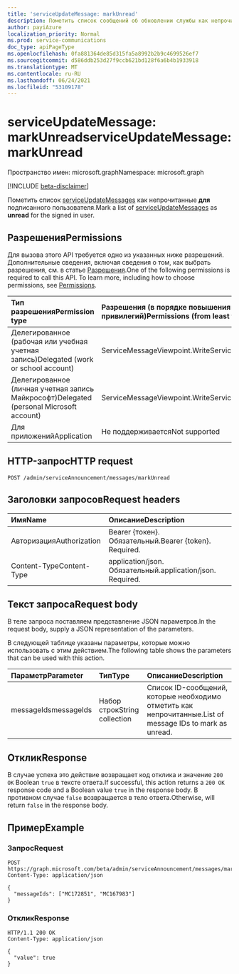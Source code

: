 ```yaml
---
title: 'serviceUpdateMessage: markUnread'
description: Пометить список сообщений об обновлении службы как непрочитанные для подписанного пользователя.
author: payiAzure
localization_priority: Normal
ms.prod: service-communications
doc_type: apiPageType
ms.openlocfilehash: 0fa881364de85d315fa5a8992b2b9c4699526ef7
ms.sourcegitcommit: d586ddb253d27f9ccb621bd128f6a6b4b1933918
ms.translationtype: MT
ms.contentlocale: ru-RU
ms.lasthandoff: 06/24/2021
ms.locfileid: "53109178"
---
```

# <a name="serviceupdatemessage-markunread"></a><span data-ttu-id="cbe19-103">serviceUpdateMessage: markUnread</span><span class="sxs-lookup"><span data-stu-id="cbe19-103">serviceUpdateMessage: markUnread</span></span>
<span data-ttu-id="cbe19-104">Пространство имен: microsoft.graph</span><span class="sxs-lookup"><span data-stu-id="cbe19-104">Namespace: microsoft.graph</span></span>

[!INCLUDE [beta-disclaimer](../../includes/beta-disclaimer.md)]

<span data-ttu-id="cbe19-105">Пометить список [serviceUpdateMessages](../resources/serviceupdatemessage.md) как непрочитанные **для** подписанного пользователя.</span><span class="sxs-lookup"><span data-stu-id="cbe19-105">Mark a list of [serviceUpdateMessages](../resources/serviceupdatemessage.md) as **unread** for the signed in user.</span></span>

## <a name="permissions"></a><span data-ttu-id="cbe19-106">Разрешения</span><span class="sxs-lookup"><span data-stu-id="cbe19-106">Permissions</span></span>
<span data-ttu-id="cbe19-p101">Для вызова этого API требуется одно из указанных ниже разрешений. Дополнительные сведения, включая сведения о том, как выбрать разрешения, см. в статье [Разрешения](/graph/permissions-reference).</span><span class="sxs-lookup"><span data-stu-id="cbe19-p101">One of the following permissions is required to call this API. To learn more, including how to choose permissions, see [Permissions](/graph/permissions-reference).</span></span>

|<span data-ttu-id="cbe19-109">Тип разрешения</span><span class="sxs-lookup"><span data-stu-id="cbe19-109">Permission type</span></span>|<span data-ttu-id="cbe19-110">Разрешения (в порядке повышения привилегий)</span><span class="sxs-lookup"><span data-stu-id="cbe19-110">Permissions (from least to most privileged)</span></span>|
|:---|:---|
|<span data-ttu-id="cbe19-111">Делегированное (рабочая или учебная учетная запись)</span><span class="sxs-lookup"><span data-stu-id="cbe19-111">Delegated (work or school account)</span></span>|<span data-ttu-id="cbe19-112">ServiceMessageViewpoint.Write</span><span class="sxs-lookup"><span data-stu-id="cbe19-112">ServiceMessageViewpoint.Write</span></span>|
|<span data-ttu-id="cbe19-113">Делегированное (личная учетная запись Майкрософт)</span><span class="sxs-lookup"><span data-stu-id="cbe19-113">Delegated (personal Microsoft account)</span></span>|<span data-ttu-id="cbe19-114">ServiceMessageViewpoint.Write</span><span class="sxs-lookup"><span data-stu-id="cbe19-114">ServiceMessageViewpoint.Write</span></span>|
|<span data-ttu-id="cbe19-115">Для приложений</span><span class="sxs-lookup"><span data-stu-id="cbe19-115">Application</span></span>|<span data-ttu-id="cbe19-116">Не поддерживается</span><span class="sxs-lookup"><span data-stu-id="cbe19-116">Not supported</span></span>|

## <a name="http-request"></a><span data-ttu-id="cbe19-117">HTTP-запрос</span><span class="sxs-lookup"><span data-stu-id="cbe19-117">HTTP request</span></span>

<!-- {
  "blockType": "ignored"
}
-->
``` http
POST /admin/serviceAnnouncement/messages/markUnread
```

## <a name="request-headers"></a><span data-ttu-id="cbe19-118">Заголовки запросов</span><span class="sxs-lookup"><span data-stu-id="cbe19-118">Request headers</span></span>
|<span data-ttu-id="cbe19-119">Имя</span><span class="sxs-lookup"><span data-stu-id="cbe19-119">Name</span></span>|<span data-ttu-id="cbe19-120">Описание</span><span class="sxs-lookup"><span data-stu-id="cbe19-120">Description</span></span>|
|:---|:---|
|<span data-ttu-id="cbe19-121">Авторизация</span><span class="sxs-lookup"><span data-stu-id="cbe19-121">Authorization</span></span>|<span data-ttu-id="cbe19-p102">Bearer {токен}. Обязательный.</span><span class="sxs-lookup"><span data-stu-id="cbe19-p102">Bearer {token}. Required.</span></span>|
|<span data-ttu-id="cbe19-124">Content-Type</span><span class="sxs-lookup"><span data-stu-id="cbe19-124">Content-Type</span></span>|<span data-ttu-id="cbe19-p103">application/json. Обязательный.</span><span class="sxs-lookup"><span data-stu-id="cbe19-p103">application/json. Required.</span></span>|

## <a name="request-body"></a><span data-ttu-id="cbe19-127">Текст запроса</span><span class="sxs-lookup"><span data-stu-id="cbe19-127">Request body</span></span>
<span data-ttu-id="cbe19-128">В теле запроса поставляем представление JSON параметров.</span><span class="sxs-lookup"><span data-stu-id="cbe19-128">In the request body, supply a JSON representation of the parameters.</span></span>

<span data-ttu-id="cbe19-129">В следующей таблице указаны параметры, которые можно использовать с этим действием.</span><span class="sxs-lookup"><span data-stu-id="cbe19-129">The following table shows the parameters that can be used with this action.</span></span>

|<span data-ttu-id="cbe19-130">Параметр</span><span class="sxs-lookup"><span data-stu-id="cbe19-130">Parameter</span></span>|<span data-ttu-id="cbe19-131">Тип</span><span class="sxs-lookup"><span data-stu-id="cbe19-131">Type</span></span>|<span data-ttu-id="cbe19-132">Описание</span><span class="sxs-lookup"><span data-stu-id="cbe19-132">Description</span></span>|
|:---|:---|:---|
|<span data-ttu-id="cbe19-133">messageIds</span><span class="sxs-lookup"><span data-stu-id="cbe19-133">messageIds</span></span>|<span data-ttu-id="cbe19-134">Набор строк</span><span class="sxs-lookup"><span data-stu-id="cbe19-134">String collection</span></span>|<span data-ttu-id="cbe19-135">Список ID-сообщений, которые необходимо отметить как непрочитанные.</span><span class="sxs-lookup"><span data-stu-id="cbe19-135">List of message IDs to mark as unread.</span></span>|

## <a name="response"></a><span data-ttu-id="cbe19-136">Отклик</span><span class="sxs-lookup"><span data-stu-id="cbe19-136">Response</span></span>

<span data-ttu-id="cbe19-137">В случае успеха это действие возвращает код отклика и значение `200 OK` Boolean `true` в тексте ответа.</span><span class="sxs-lookup"><span data-stu-id="cbe19-137">If successful, this action returns a `200 OK` response code and a Boolean value `true` in the response body.</span></span> <span data-ttu-id="cbe19-138">В противном случае `false` возвращается в тело ответа.</span><span class="sxs-lookup"><span data-stu-id="cbe19-138">Otherwise, will return `false` in the response body.</span></span>

## <a name="example"></a><span data-ttu-id="cbe19-139">Пример</span><span class="sxs-lookup"><span data-stu-id="cbe19-139">Example</span></span>

### <a name="request"></a><span data-ttu-id="cbe19-140">Запрос</span><span class="sxs-lookup"><span data-stu-id="cbe19-140">Request</span></span>
<!-- {
  "blockType": "request",
  "name": "serviceupdatemessage_markunread"
}
-->
``` http
POST https://graph.microsoft.com/beta/admin/serviceAnnouncement/messages/markUnread
Content-Type: application/json

{
  "messageIds": ["MC172851", "MC167983"]
}
```

### <a name="response"></a><span data-ttu-id="cbe19-141">Отклик</span><span class="sxs-lookup"><span data-stu-id="cbe19-141">Response</span></span>
<!-- {
  "blockType": "response",
  "truncated": true,
  "@odata.type": "string"
}
-->
``` http
HTTP/1.1 200 OK
Content-Type: application/json

{
  "value": true
}
```
